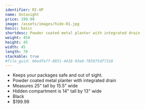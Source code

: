 ```yaml
---
identifier: RI-OP
name: Outasight
price: 199.99
image: /assets/images/hide-01.jpg
basic: basic
shortdesc: Powder coated metal planter with integrated drain
weight: 454
height: 45
width: 45
length: 70
stackable: true
#file_guid: 66edfe7f-0851-4418-93e8-785975df7318
---
```



- Keeps your packages safe and out of sight.  
- Powder coated metal planter with integrated drain  
- Measures 25" tall by 15.5" wide  
- Hidden compartment is 14" tall by 13" wide
- Black
- $199.99
